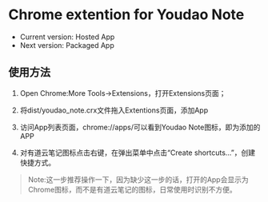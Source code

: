 # Chrome extention for Youdao Note

- Current version: Hosted App
- Next version: Packaged App


## 使用方法

1. Open Chrome:More Tools->Extensions，打开Extensions页面；

2. 将dist/youdao_note.crx文件拖入Extentions页面，添加App

3. 访问App列表页面，chrome://apps/可以看到Youdao Note图标，即为添加的APP

4. 对有道云笔记图标点击右键，在弹出菜单中点击“Create shortcuts...”，创建快捷方式。

> Note:这一步推荐操作一下，因为缺少这一步的话，打开的App会显示为Chrome图标，而不是有道云笔记的图标，日常使用时识别不方便。
